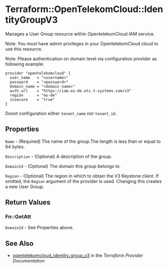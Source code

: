 # Terraform::OpenTelekomCloud::IdentityGroupV3

Manages a User Group resource within OpentelekomCloud IAM service.

Note: You _must_ have admin privileges in your OpentelekomCloud cloud to use
this resource.

Note: Please authentication on domain level via configuration
provider as following example:

```hcl
provider "opentelekomcloud" {
  user_name   = "<username>"
  password    = "<password>"
  domain_name = "<domain name>"
  auth_url    = "https://iam.eu-de.otc.t-systems.com/v3"
  region      = "eu-de"
  insecure    = "true"
}
```
Donot configuration either ```tenant_name``` nor ```tenant_id```.

## Properties

`Name` - (Required) The name of the group.The length is less than or equal
to 64 bytes.

`Description` - (Optional) A description of the group.

`DomainId` - (Optional) The domain this group belongs to.

`Region` - (Optional) The region in which to obtain the V3 Keystone client.
If omitted, the `Region` argument of the provider is used. Changing this
creates a new User Group.


## Return Values

### Fn::GetAtt

`DomainId` - See Properties above.

## See Also

* [opentelekomcloud_identity_group_v3](https://www.terraform.io/docs/providers/opentelekomcloud/r/identity_group_v3.html) in the _Terraform Provider Documentation_
